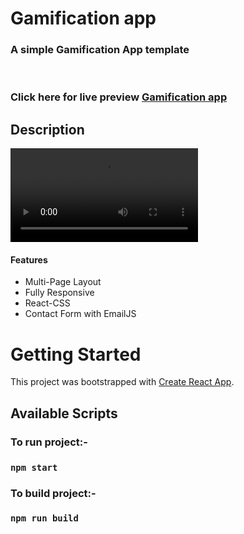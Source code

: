 <p align="center">

  <h1 align="start">Gamification app</h1>

  <h3 align="start">
   A simple Gamification App template
  </h3>
 <br />
 
 ### Click here for live preview <a href="https://github.com/Cristina369/Gamification_App/blob/3e9d49c47cc822d8c09c43bb4fe9118bf031ab48/user/src/images/Gamification.mp4">Gamification app</a>

</p>

## Description

![Home page](https://github.com/Cristina369/Gamification_App/blob/3e9d49c47cc822d8c09c43bb4fe9118bf031ab48/user/src/images/Gamification.mp4)

#### Features
 
 - Multi-Page Layout
 - Fully Responsive
 - React-CSS
 - Contact Form with EmailJS
 


# Getting Started

This project was bootstrapped with [Create React App](https://github.com/facebook/create-react-app).

## Available Scripts

### To run project:-

### `npm start`

### To build project:-

### `npm run build`
